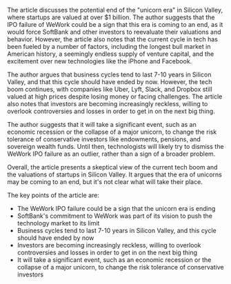 The article discusses the potential end of the "unicorn era" in Silicon Valley, where startups are valued at over $1 billion. The author suggests that the IPO failure of WeWork could be a sign that this era is coming to an end, as it would force SoftBank and other investors to reevaluate their valuations and behavior. However, the article also notes that the current cycle in tech has been fueled by a number of factors, including the longest bull market in American history, a seemingly endless supply of venture capital, and the excitement over new technologies like the iPhone and Facebook.

The author argues that business cycles tend to last 7-10 years in Silicon Valley, and that this cycle should have ended by now. However, the tech boom continues, with companies like Uber, Lyft, Slack, and Dropbox still valued at high prices despite losing money or facing challenges. The article also notes that investors are becoming increasingly reckless, willing to overlook controversies and losses in order to get in on the next big thing.

The author suggests that it will take a significant event, such as an economic recession or the collapse of a major unicorn, to change the risk tolerance of conservative investors like endowments, pensions, and sovereign wealth funds. Until then, technologists will likely try to dismiss the WeWork IPO failure as an outlier, rather than a sign of a broader problem.

Overall, the article presents a skeptical view of the current tech boom and the valuations of startups in Silicon Valley. It argues that the era of unicorns may be coming to an end, but it's not clear what will take their place.

The key points of the article are:

* The WeWork IPO failure could be a sign that the unicorn era is ending
* SoftBank's commitment to WeWork was part of its vision to push the technology market to its limit
* Business cycles tend to last 7-10 years in Silicon Valley, and this cycle should have ended by now
* Investors are becoming increasingly reckless, willing to overlook controversies and losses in order to get in on the next big thing
* It will take a significant event, such as an economic recession or the collapse of a major unicorn, to change the risk tolerance of conservative investors